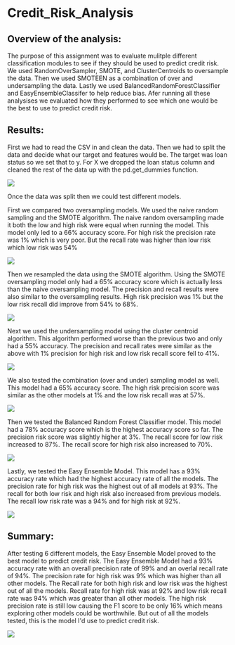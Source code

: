 # Credit_Risk_Analysis

## Overview of the analysis:

The purpose of this assignment was to evaluate mulitple different classification modules to see if they should be used to predict credit risk.  We used RandomOverSampler, SMOTE, and ClusterCentroids to oversample the data. Then we used SMOTEEN as a combination of over and undersampling the data. Lastly we used BalancedRandomForestClassifier and EasyEnsembleClassifer to help reduce bias. Afer running all these analysises we evaluated how they performed to see which one would be the best to use to predict credit risk. 




## Results: 

First we had to read the CSV in and clean the data. Then we had to split the data and decide what our target and features would be. The target was loan status so we set that to y. For X we dropped the loan status column and cleaned the rest of the data up with the pd.get_dummies function. 

![](customer_dataframe.PNG)

Once the data was split then we could test different models.

First we compared two oversampling models.  We used the naive random sampling and the SMOTE algorithm. The naive random oversampling made it both the low and high risk were equal when running the model. This model only led to a 66% accuracy score.  For high risk the precision rate was 1% which is very poor. But the recall rate was higher than low risk which low risk was 54%


![](customer_dataframe.PNG)

Then we resampled the data using the SMOTE algorithm. Using the SMOTE oversampling model only had a 65% accuracy score which is actually less than the naive oversampling model. The precision and recall results were also similar to the oversampling results. High risk precision was 1% but the low risk recall did improve from 54% to 68%.

![](customer_dataframe.PNG)

Next we used the undersampling model using the cluster centroid algorithm.  This algorithm performed worse than the previous two and only had a 55% accuracy. The precision and recall rates were similar as the above with 1% precision for high risk and low risk recall score fell to 41%.

![](customer_dataframe.PNG)

We also tested the combination (over and under) sampling model as well.  This model had a 65% accuracy score.  The high risk precision score was similar as the other models at 1% and the low risk recall was at 57%. 

![](customer_dataframe.PNG)

Then we tested the Balanced Random Forest Classifier model. This model had a 78% accuracy score which is the highest accuracy score so far. The precision risk score was slightly higher at 3%.  The recall score for low risk increased to 87%. The recall score for high risk also increased to 70%. 

![](customer_dataframe.PNG)

Lastly, we tested the Easy Ensemble Model.  This model has a 93% accuracy rate which had the highest accuracy rate of all the models.  The precision rate for high risk was the highest out of all models at 93%.  The recall for both low risk and high risk also increased from previous models. The recall low risk rate was a 94% and for high risk at 92%.

![](customer_dataframe.PNG)




## Summary: 

After testing 6 different models, the Easy Ensemble Model proved to the best model to predict credit risk. The Easy Ensemble Model had a 93% accuracy rate with an overall precision rate of 99% and an overlal recall rate of 94%. The precision rate for high risk was 9% which was higher than all other models.  The Recall rate for both high risk and low risk was the highest out of all the models. Recall rate for high risk was at 92% and low risk recall rate was 94% which was greater than all other models.  The high risk precision rate is still low causing the F1 score to be only 16% which means exploring other models could be worthwhile. But out of all the models tested, this is the model I'd use to predict credit risk. 

![](customer_dataframe.PNG)




